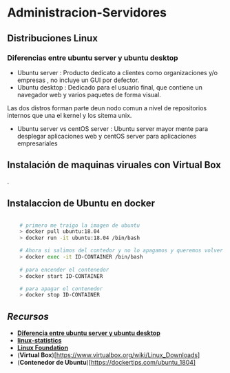 # **Administracion-Servidores**

## **Distribuciones Linux**

### **Diferencias entre ubuntu server y ubuntu desktop**

- Ubuntu server : Producto dedicato a clientes como organizaciones y/o empresas , no incluye un GUI por defector.
- Ubuntu desktop : Dedicado para el usuario final, que contiene un navegador web y varios paquetes de forma visual.

Las dos distros forman parte deun nodo comun a nivel de repositorios internos que una el kernel y los sitema unix.

- Ubuntu server vs centOS server : Ubuntu server mayor mente para desplegar aplicaciones web y centOS server para aplicaciones
  empresariales

## **Instalación de maquinas viruales con Virtual Box**

.

## **Instalaccion de Ubuntu en docker**

```sh

    # primero me traigo la imagen de ubuntu
    > docker pull ubuntu:18.04
    > docker run -it ubuntu:18.04 /bin/bash

    # Ahora si salimos del contedor y no lo apagamos y queremos volver a entrar
    > docker exec -it ID-CONTAINER /bin/bash
    
    # para encender el contenedor
    > docker start ID-CONTAINER

    # para apagar el contenedor
    > docker stop ID-CONTAINER
```


## ***Recursos***

- [**Diferencia entre ubuntu server y ubuntu desktop**](https://www.solvetic.com/page/recopilaciones/s/ordenadores/diferencias-entre-ubuntu-desktop-escritorio-y-ubuntu-server)
- [**linux-statistics**](https://w3techs.com/technologies/details/os-linux)
- [**Linux Foundation**](https://www.linuxfoundation.org/publications/2018/06/open-source-jobs-report-2018/)
- (**Virtual Box**)[https://www.virtualbox.org/wiki/Linux_Downloads]
- (**Contenedor de Ubuntu**)[https://dockertips.com/ubuntu_1804]
